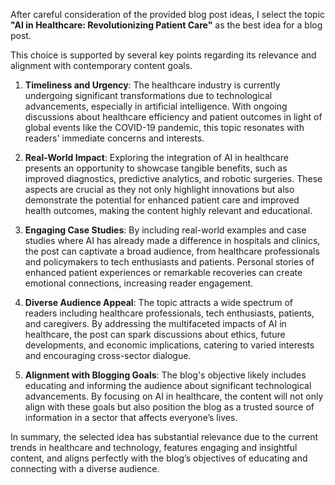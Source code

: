 After careful consideration of the provided blog post ideas, I select the topic **"AI in Healthcare: Revolutionizing Patient Care"** as the best idea for a blog post. 

This choice is supported by several key points regarding its relevance and alignment with contemporary content goals. 

1. **Timeliness and Urgency**: The healthcare industry is currently undergoing significant transformations due to technological advancements, especially in artificial intelligence. With ongoing discussions about healthcare efficiency and patient outcomes in light of global events like the COVID-19 pandemic, this topic resonates with readers' immediate concerns and interests.

2. **Real-World Impact**: Exploring the integration of AI in healthcare presents an opportunity to showcase tangible benefits, such as improved diagnostics, predictive analytics, and robotic surgeries. These aspects are crucial as they not only highlight innovations but also demonstrate the potential for enhanced patient care and improved health outcomes, making the content highly relevant and educational.

3. **Engaging Case Studies**: By including real-world examples and case studies where AI has already made a difference in hospitals and clinics, the post can captivate a broad audience, from healthcare professionals and policymakers to tech enthusiasts and patients. Personal stories of enhanced patient experiences or remarkable recoveries can create emotional connections, increasing reader engagement.

4. **Diverse Audience Appeal**: The topic attracts a wide spectrum of readers including healthcare professionals, tech enthusiasts, patients, and caregivers. By addressing the multifaceted impacts of AI in healthcare, the post can spark discussions about ethics, future developments, and economic implications, catering to varied interests and encouraging cross-sector dialogue.

5. **Alignment with Blogging Goals**: The blog's objective likely includes educating and informing the audience about significant technological advancements. By focusing on AI in healthcare, the content will not only align with these goals but also position the blog as a trusted source of information in a sector that affects everyone’s lives.

In summary, the selected idea has substantial relevance due to the current trends in healthcare and technology, features engaging and insightful content, and aligns perfectly with the blog’s objectives of educating and connecting with a diverse audience.